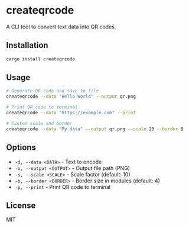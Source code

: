 # createqrcode

A CLI tool to convert text data into QR codes.

## Installation

```bash
cargo install createqrcode
```

## Usage

```bash
# Generate QR code and save to file
createqrcode --data "Hello World" --output qr.png

# Print QR code to terminal
createqrcode --data "https://example.com" --print

# Custom scale and border
createqrcode --data "My data" --output qr.png --scale 20 --border 8
```

## Options

- `-d, --data <DATA>` - Text to encode
- `-o, --output <OUTPUT>` - Output file path (PNG)
- `-s, --scale <SCALE>` - Scale factor (default: 10)
- `-b, --border <BORDER>` - Border size in modules (default: 4)
- `-p, --print` - Print QR code to terminal

## License

MIT
